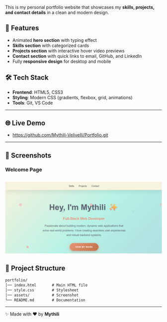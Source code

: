 
This is my personal portfolio website that showcases my **skills, projects, and contact details** in a clean and modern design.

## 🚀 Features
- Animated **hero section** with typing effect  
- **Skills section** with categorized cards  
- **Projects section** with interactive hover video previews  
- **Contact section** with quick links to email, GitHub, and LinkedIn  
- Fully **responsive design** for desktop and mobile  

## 🛠️ Tech Stack
- **Frontend**: HTML5, CSS3
- **Styling**: Modern CSS (gradients, flexbox, grid, animations)  
- **Tools**: Git, VS Code  
---
## 🌐 Live Demo
- https://github.com/Mythili-Velivelli/Portfolio.git
---
## 📸 Screenshots

### Welcome Page
![Hub Screenshot](./assets/portfolio.png)
---
## 📂 Project Structure
```
portfolio/
│── index.html       # Main HTML file
│── style.css        # Stylesheet
│── assets/          # Screenshot
└── README.md        # Documentation
```
---

✨ Made with ❤️ by **Mythili**
